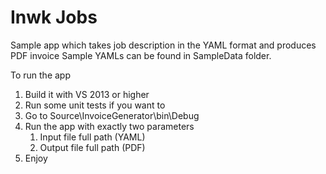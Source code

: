 Inwk Jobs
===================


Sample app which takes job description in the YAML format and produces PDF invoice
Sample YAMLs can be found in SampleData folder.

To run the app
1. Build it with VS 2013 or higher
2. Run some unit tests if you want to
3. Go to Source\InvoiceGenerator\bin\Debug
4. Run the app with exactly two parameters
	1. Input file full path (YAML)
	2. Output file full path (PDF)
5. Enjoy